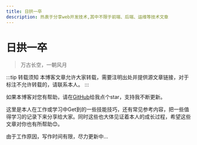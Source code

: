 ```yaml
---
title: 日拱一卒
description: 热衷于分享web开发技术,其中不限于前端、后端、运维等技术文章
---
```


# 日拱一卒

>万古长空，一朝风月

:::tip 转载须知
本博客文章允许大家转载，需要注明出处并提供源文章链接，对于标注不允许转载的，请联系本人。
:::

如果本博客对您有帮助，请在[GitHub](https://github.com/ihengshuai/blog)给我点个star，支持我不断更新。

这里是本人在工作或学习中Get到的一些技能技巧，还有常见参考内容，把一些值得学习的记录下来分享给大家。同时这些也大体见证着本人的成长过程，希望这些文章对你也有所帮助:blush:。

由于工作原因，写作时间有限，尽力更新中...

<Gitalk />